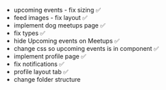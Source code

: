 - upcoming events - fix sizing ✅
- feed images - fix layout ✅
- implement dog meetups page ✅
- fix types ✅
- hide Upcoming events on Meetups ✅
- change css so upcoming events is in component ✅
- implement profile page ✅
- fix notifications ✅
- profile layout tab ✅
- change folder structure
